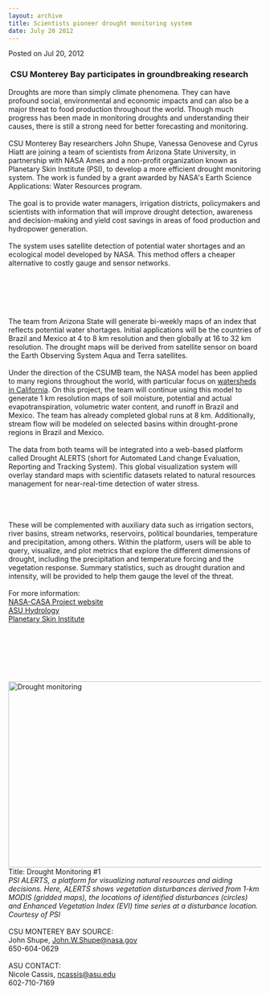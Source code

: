 ```yaml
---
layout: archive
title: Scientists pioneer drought monitoring system
date: July 20 2012
---
```





<span class="date">Posted on Jul 20, 2012    </span>
<h3>&#x2028;CSU Monterey Bay participates in groundbreaking research</h3>
<p>Droughts are more than simply climate phenomena. They can have
profound social, environmental and economic impacts and can also be
a major threat to food production throughout the world. Though much
progress has been made in monitoring droughts and understanding
their causes, there is still a strong need for better forecasting
and monitoring.<br>
<br>
CSU Monterey Bay researchers John Shupe, Vanessa Genovese and Cyrus
Hiatt are joining a team of scientists from Arizona State
University, in partnership with NASA Ames and a non-profit
organization known as Planetary Skin Institute (PSI), to develop a
more efficient drought monitoring system. The work is funded by a
grant awarded by NASA&apos;s Earth Science Applications: Water Resources
program.<br>
<br>
The goal is to provide water managers, irrigation districts,
policymakers and scientists with information that will improve
drought detection, awareness and decision-making and yield cost
savings in areas of food production and hydropower
generation.<br>
<br>
The system uses satellite detection of potential water shortages
and an ecological model developed by NASA. This method offers a
cheaper alternative to costly gauge and sensor networks.</br></br></br></br></br></br></p>
<p>The team from Arizona State will generate bi-weekly maps of an
index that reflects potential water shortages. Initial applications
will be the countries of Brazil and Mexico at 4 to 8 km resolution
and then globally at 16 to 32 km resolution. The drought maps will
be derived from satellite sensor on board the Earth Observing
System Aqua and Terra satellites.<br>
<br>
Under the direction of the CSUMB team, the NASA model has been
applied to many regions throughout the world, with particular focus
on <a href="http://geo.arc.nasa.gov/sge/casa/" rel="nofollow">watersheds in California</a>. On this project, the team
will continue using this model to generate 1 km resolution maps of
soil moisture, potential and actual evapotranspiration, volumetric
water content, and runoff in Brazil and Mexico. The team has
already completed global runs at 8 km. Additionally, stream flow
will be modeled on selected basins within drought-prone regions in
Brazil and Mexico.<br>
<br>
The data from both teams will be integrated into a web-based
platform called Drought ALERTS (short for Automated Land change
Evaluation, Reporting and Tracking System). This global
visualization system will overlay standard maps with scientific
datasets related to natural resources management for near-real-time
detection of water stress.</br></br></br></br></p>
<p>These will be complemented with auxiliary data such as
irrigation sectors, river basins, stream networks, reservoirs,
political boundaries, temperature and precipitation, among others.
Within the platform, users will be able to query, visualize, and
plot metrics that explore the different dimensions of drought,
including the precipitation and temperature forcing and the
vegetation response. Summary statistics, such as drought duration
and intensity, will be provided to help them gauge the level of the
threat.<br>
<br>
For more information:<br>
<a href="http://geo.arc.nasa.gov/sge/casa/" rel="nofollow">NASA-CASA Project website</a><br>
<a href="http://hydrology.asu.edu" rel="nofollow">ASU
Hydrology</a><br>
<a href="http://planetaryskin.org/rd-programs/water/global-drought-monitoring" rel="nofollow">Planetary Skin Institute</a><br>
&#xA0;</br></br></br></br></br></br></p>
<p><img alt="Drought monitoring " src="http://news.csumb.edu/sites/default/files/65/attachments/news/images/drought-monitoring.jpg" style="width:600px; height:370px"><br>
Title: Drought Monitoring #1<br>
<em>PSI ALERTS, a platform for visualizing natural resources and
aiding decisions. Here, ALERTS shows vegetation disturbances
derived from 1-km MODIS (gridded maps), the locations of identified
disturbances (circles) and Enhanced Vegetation Index (EVI) time
series at a disturbance location. Courtesy of PSI</em><br>
&#xA0;<br>
CSU MONTEREY BAY SOURCE:<br>
John Shupe, <a href="mailto:John.W.Shupe@nasa.gov">John.W.Shupe@nasa.gov</a><br>
650-604-0629<br>
<br>
ASU CONTACT:<br>
Nicole Cassis, <a href="mailto:ncassis@asu.edu">ncassis@asu.edu</a><br>
602-710-7169<br>
&#xA0;</br></br></br></br></br></br></br></br></br></br></br></img></p>






